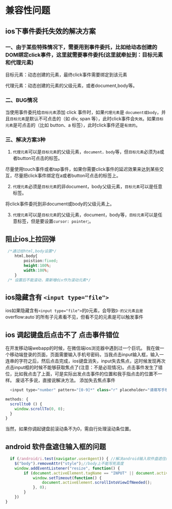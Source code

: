 # 兼容性问题

## ios下事件委托失效的解决方案

### 一、由于某些特殊情况下，需要用到事件委托，比如给动态创建的DOM绑定click事件，这里就需要事件委托(这里就牵扯到：目标元素和代理元素)

目标元素：动态创建的元素，最终click事件需要绑定到该元素

代理元素：动态创建的元素的父级元素，或者document,body等。

### 二、BUG情况

当使用事件委托给`目标元素`添加 click 事件时，如果`代理元素`是 `document或body`，并且`目标元素`是默认不可点击的（如 div, span 等），此时click事件会`失效`。如果`目标元素`是可点击的（比如 button、a 标签），此时click事件还是`有效的`。

### 三、解决方案3种

1. `代理元素`可以是`目标元素`的父级元素，`document，body`等，但`目标元素`必须为a或者button可点击的标签。

尽量使用touch事件或者tap事件，如果你需要click事件的延迟效果来达到某些交互，尽量把click事件绑定在a或者button可点击的标签上。

2. `代理元素`必须是`目标元素`的非document，body父级元素，`目标元素`可以是任意标签。

将click事件委托到非document或body的父级元素上。

3. `代理元素`可以是`目标元素`的父级元素，document，body等，`目标元素`可以是任意标签，但是要设置`cursor: pointer`;。

## 阻止ios上拉回弹

```css
 /*通过给html,body设置*/
    html,body{
        poistion:fixed;
        height:100%;
        width:100%;
    }
 /* 设置后不能滚动，需新增div作为滚动元素*/
```

## ios隐藏含有 `<input type="file">`

ios如果隐藏含有`<input type="file">`的`D`元素，会导致`D·的父元素且是`overflow:auto`的所有子元素看不见，但看不见的元素是可以触发事件

## ios 调起键盘后点击不了 点击事件错位

在开发移动端webapp的时候，在微信端ios浏览器中遇到过一个巨坑。
我在做一个移动端登录的页面，页面需要输入手机号密码，当我点击input输入框，输入一连串的字符之后，然后点击完成，ios键盘消失，input失去焦点，这时候发现再次点击input框的时候不能够获取焦点了(注意：不是必现情况)。点击事件发生了错位，比如我点击了上面，可是实际出发点击事件的位置和我手指点击的位置不一样。
废话不多说，直接说解决方法。
添加失去焦点事件

```js
  <input type="number" pattern="[0-9]*" class="r" placeholder="请填写手机号" v-model="phone" @blur="scrollto0">

methods: {
  scrollto0 () {
    window.scrollTo(0, 0);
  }
}
```
当然，如果你调起键盘前滚动条不为0，需自行处理滚动条位置。

## android 软件盘遮住输入框的问题

```js
  if (/android/i.test(navigator.userAgent)) { //解决android输入软件盘遮住的问题
    $("body").removeAttr("style");//body上不能写死高度
    window.addEventListener("resize", function() {
        if (document.activeElement.tagName == "INPUT" || document.activeElement.tagName == "TEXTAREA") {
            window.setTimeout(function() {
                document.activeElement.scrollIntoViewIfNeeded();
            }, 0);
        }
    })
}
```


